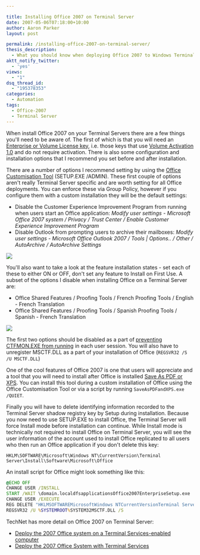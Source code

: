 ```yaml
---

title: Installing Office 2007 on Terminal Server
date: 2007-05-06T07:18:00+10:00
author: Aaron Parker
layout: post

permalink: /installing-office-2007-on-terminal-server/
thesis_description:
  - What you should know when deploying Office 2007 to Windows Terminal Server
aktt_notify_twitter:
  - 'yes'
views:
  - "1"
dsq_thread_id:
  - "195378353"
categories:
  - Automation
tags:
  - Office-2007
  - Terminal Server
---
```

When install Office 2007 on your Terminal Servers there are a few things you'll need to be aware of. The first of which is that you will need an [Enterprise or Volume License key](http://support.microsoft.com/kb/828378), i.e. those keys that use [Volume Activation 1.0](http://www.microsoft.com/licensing/resources/vol/default.mspx) and do not require activation. There is also some configuration and installation options that I recommend you set before and after installation.

There are a number of options I recommend setting by using the [Office Customisation Tool](http://technet2.microsoft.com/Office/en-us/library/8faae8a0-a12c-4f7b-839c-24a66a531bb51033.mspx) (SETUP.EXE /ADMIN). These first couple of options aren't really Terminal Server specific and are worth setting for all Office deployments. You can enforce these via Group Policy, however if you configure them with a custom installation they will be the default settings:

* Disable the Customer Experience Improvement Program from running when users start an Office application: _Modify user settings - Microsoft Office 2007 system / Privacy / Trust Center / Enable Customer Experience Improvement Program_
* Disable Outlook from prompting users to archive their mailboxes: _Modify user settings - Microsoft Office Outlook 2007 / Tools | Options.. / Other / AutoArchive / AutoArchive Settings_

![]({{site.baseurl}}/media/2007/05/1000.14.1390.ModifyUserSettings.png)

You'll also want to take a look at the feature installation states - set each of these to either ON or OFF, don't set any feature to Install on First Use. A subset of the options I disable when installing Office on a Terminal Server are:

* Office Shared Features / Proofing Tools / French Proofing Tools / English - French Translation
* Office Shared Features / Proofing Tools / Spanish Proofing Tools / Spanish - French Translation

![]({{site.baseurl}}/media/2007/05/1000.14.1391.FeatureInstallationStates.png)

The first two options should be disabled as a part of [preventing CTFMON.EXE from running](http://support.microsoft.com/?kbid=823586) in each user session. You will also have to unregister MSCTF.DLL as a part of your installation of Office (`REGSVR32 /S /U MSCTF.DLL`)

One of the cool features of Office 2007 is one that users will appreciate and a tool that you will need to install after Office is installed [Save As PDF or XPS](http://www.microsoft.com/downloads/details.aspx?FamilyID=4d951911-3e7e-4ae6-b059-a2e79ed87041&DisplayLang=en). You can install this tool during a custom installation of Office using the Office Customisation Tool or via a script by running `SaveAsPDFandXPS.exe /QUIET`.

Finally you will have to delete identifying information recorded to the Terminal Server shadow registry key by Setup during installation. Because you now need to use SETUP.EXE to install Office, the Terminal Server will force Install mode before installation can continue. While Install mode is technically not required to install Office on Terminal Server, you will see the user information of the account used to install Office replicated to all users who then run an Office application if you don't delete this key:

`HKLM\SOFTWARE\Microsoft\Windows NT\CurrentVersion\Terminal Server\Install\Software\Microsoft\Office`

An install script for Office might look something like this:

```cmd
@ECHO OFF  
CHANGE USER /INSTALL  
START /WAIT \domain.localdfsapplicationsOffice2007EnterpriseSetup.exe  
CHANGE USER /EXECUTE  
REG DELETE "HKLMSOFTWAREMicrosoftWindows NTCurrentVersionTerminal ServerInstallSoftwareMicrosoftOffice" /f  
REGSVR32 /U %SYSTEMROOT%SYSTEM32MSCTF.DLL /S
```

TechNet has more detail on Office 2007 on Terminal Server:

* [Deploy the 2007 Office system on a Terminal Services-enabled computer](http://technet2.microsoft.com/Office/en-us/library/7e816caa-7c1c-4d78-ac28-693aa4ea58d81033.mspx?mfr=true)
* [Deploy the 2007 Office System with Terminal Services](http://www.microsoft.com/technet/technetmag/issues/2008/02/OfficeTS/default.aspx)
